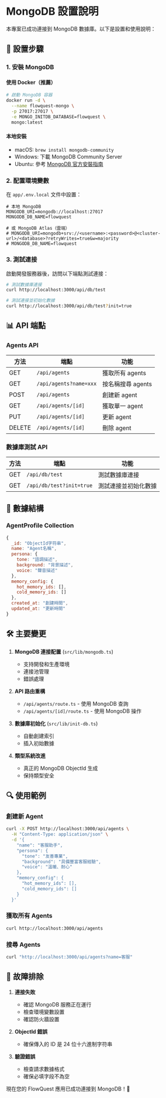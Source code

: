 # MongoDB 設置說明

本專案已成功連接到 MongoDB 數據庫。以下是設置和使用說明：

## 🚀 設置步驟

### 1. 安裝 MongoDB

#### 使用 Docker（推薦）
```bash
# 啟動 MongoDB 容器
docker run -d \
  --name flowquest-mongo \
  -p 27017:27017 \
  -e MONGO_INITDB_DATABASE=flowquest \
  mongo:latest
```

#### 本地安裝
- macOS: `brew install mongodb-community`
- Windows: 下載 MongoDB Community Server
- Ubuntu: 參考 [MongoDB 官方安裝指南](https://docs.mongodb.com/manual/installation/)

### 2. 配置環境變數

在 `app/.env.local` 文件中設置：

```env
# 本地 MongoDB
MONGODB_URI=mongodb://localhost:27017
MONGODB_DB_NAME=flowquest

# 或 MongoDB Atlas（雲端）
# MONGODB_URI=mongodb+srv://<username>:<password>@<cluster-url>/<database>?retryWrites=true&w=majority
# MONGODB_DB_NAME=flowquest
```

### 3. 測試連接

啟動開發服務器後，訪問以下端點測試連接：

```bash
# 測試數據庫連接
curl http://localhost:3000/api/db/test

# 測試連接並初始化數據
curl http://localhost:3000/api/db/test?init=true
```

## 📊 API 端點

### Agents API

| 方法 | 端點 | 功能 |
|------|------|------|
| GET | `/api/agents` | 獲取所有 agents |
| GET | `/api/agents?name=xxx` | 按名稱搜尋 agents |
| POST | `/api/agents` | 創建新 agent |
| GET | `/api/agents/[id]` | 獲取單一 agent |
| PUT | `/api/agents/[id]` | 更新 agent |
| DELETE | `/api/agents/[id]` | 刪除 agent |

### 數據庫測試 API

| 方法 | 端點 | 功能 |
|------|------|------|
| GET | `/api/db/test` | 測試數據庫連接 |
| GET | `/api/db/test?init=true` | 測試連接並初始化數據 |

## 🔧 數據結構

### AgentProfile Collection

```javascript
{
  _id: "ObjectId字符串",
  name: "Agent名稱",
  persona: {
    tone: "語調描述",
    background: "背景描述", 
    voice: "聲音描述"
  },
  memory_config: {
    hot_memory_ids: [],
    cold_memory_ids: []
  },
  created_at: "創建時間",
  updated_at: "更新時間"
}
```

## 🛠️ 主要變更

1. **MongoDB 連接配置** (`src/lib/mongodb.ts`)
   - 支持開發和生產環境
   - 連接池管理
   - 錯誤處理

2. **API 路由重構**
   - `/api/agents/route.ts` - 使用 MongoDB 查詢
   - `/api/agents/[id]/route.ts` - 使用 MongoDB 操作

3. **數據庫初始化** (`src/lib/init-db.ts`)
   - 自動創建索引
   - 插入初始數據

4. **類型系統改進**
   - 真正的 MongoDB ObjectId 生成
   - 保持類型安全

## 🔍 使用範例

### 創建新 Agent

```bash
curl -X POST http://localhost:3000/api/agents \
  -H "Content-Type: application/json" \
  -d '{
    "name": "客服助手",
    "persona": {
      "tone": "友善專業",
      "background": "具備豐富客服經驗", 
      "voice": "溫暖、耐心"
    },
    "memory_config": {
      "hot_memory_ids": [],
      "cold_memory_ids": []
    }
  }'
```

### 獲取所有 Agents

```bash
curl http://localhost:3000/api/agents
```

### 搜尋 Agents

```bash
curl "http://localhost:3000/api/agents?name=客服"
```

## 🚨 故障排除

1. **連接失敗**
   - 確認 MongoDB 服務正在運行
   - 檢查環境變數設置
   - 確認防火牆設置

2. **ObjectId 錯誤**
   - 確保傳入的 ID 是 24 位十六進制字符串

3. **驗證錯誤**
   - 檢查請求數據格式
   - 確保必填字段不為空

現在您的 FlowQuest 應用已成功連接到 MongoDB！🎉
